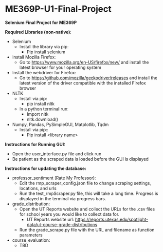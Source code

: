 # ME369P-U1-Final-Project
**Selenium Final Project for ME369P**

**Required Libraries (non-native):**
- Selenium
  - Install the library via pip:
    - Pip install selenium
- Install Mozilla Firefox:
  - Go to https://www.mozilla.org/en-US/firefox/new/ and install the latest browser for your operating system
- Install the webdriver for Firefox: 
  - Go to https://github.com/mozilla/geckodriver/releases and install the latest version of the driver compatible with the     installed Firefox browser
- NLTK
  - Install via pip:
    - pip install nltk
  - In a python terminal run: 
    - Import nltk
    - nltk.download()
- Numpy, Pandas, PySimpleGUI, Matplotlib, Tqdm
  - Install via pip::
    - Pip install \<library name>

**Instructions for Running GUI:**
- Open the user_interface.py file and click run
- Be patient as the scraped data is loaded before the GUI is displayed

**Instructions for updating the database:**
- professor_sentiment (Rate My Professor):
  - Edit the rmp_scraper_config.json file to change scraping settings, locations, and urls
  - Run the test_rmpScraper.py file, this will take a long time. Progress is displayed in the terminal via progress bars.
- grade_distribution:
  - Open the UT Reports website and collect the URLs for the .csv files for school years you would like to collect data for.
    - UT Reports website url: https://reports.utexas.edu/spotlight-data/ut-course-grade-distributions
  - Run the grade_scrape.py file with the URL and filename as function parameters
- course_evaluation:
  - TBD

